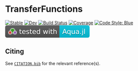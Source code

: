 # TransferFunctions

[![Stable](https://img.shields.io/badge/docs-stable-blue.svg)](https://kunzaatko.github.io/TransferFunctions.jl/stable/)
[![Dev](https://img.shields.io/badge/docs-dev-blue.svg)](https://kunzaatko.github.io/TransferFunctions.jl/dev/)
[![Build Status](https://github.com/kunzaatko/TransferFunctions.jl/actions/workflows/CI.yml/badge.svg?branch=trunk)](https://github.com/kunzaatko/TransferFunctions.jl/actions/workflows/CI.yml?query=branch%3Atrunk)
[![Coverage](https://coveralls.io/repos/github/kunzaatko/TransferFunctions.jl/badge.svg?branch=trunk)](https://coveralls.io/github/kunzaatko/TransferFunctions.jl?branch=trunk)
[![Code Style: Blue](https://img.shields.io/badge/code%20style-blue-4495d1.svg)](https://github.com/invenia/BlueStyle)
[![Aqua](https://raw.githubusercontent.com/JuliaTesting/Aqua.jl/master/badge.svg)](https://github.com/JuliaTesting/Aqua.jl)

## Citing

See [`CITATION.bib`](CITATION.bib) for the relevant reference(s).
